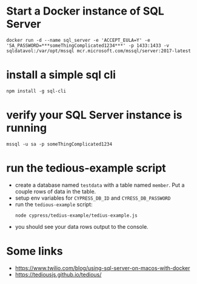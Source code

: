 
# Start a Docker instance of SQL Server
`docker run -d --name sql_server -e 'ACCEPT_EULA=Y' -e 'SA_PASSWORD=***someThingComplicated1234***' -p 1433:1433 -v sqldatavol:/var/opt/mssql mcr.microsoft.com/mssql/server:2017-latest`

# install a simple sql cli
`npm install -g sql-cli`

# verify your SQL Server instance is running
`mssql -u sa -p someThingComplicated1234`

# run the tedious-example script
- create a database named `testdata` with a table named `member`.  Put a couple rows of data in the table.
- setup env variables for `CYPRESS_DB_ID` and `CYRESS_DB_PASSWORD`
- run the `tedious-example` script: 
    ```
    node cypress/tedius-example/tedius-example.js
    ```
- you should see your data rows output to the console.

# Some links
- https://www.twilio.com/blog/using-sql-server-on-macos-with-docker
- https://tediousjs.github.io/tedious/
